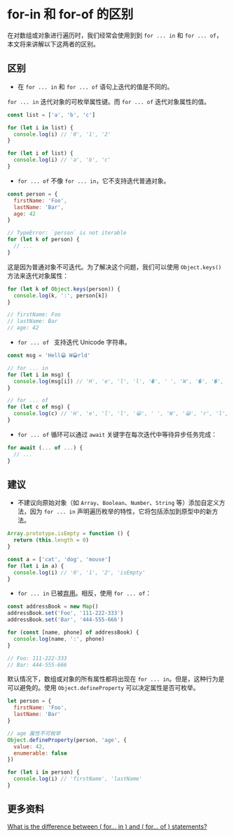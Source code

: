 # for-in 和 for-of 的区别

在对数组或对象进行遍历时，我们经常会使用到到 `for ... in` 和 `for ... of`，本文将来讲解以下这两者的区别。

## 区别

- 在 `for ... in` 和 `for ... of` 语句上迭代的值是不同的。

`for ... in` 迭代对象的可枚举属性键。而 `for ... of` 迭代对象属性的值。

```js
const list = ['a', 'b', 'c']

for (let i in list) {
  console.log(i) // '0', '1', '2'
}

for (let i of list) {
  console.log(i) // 'a', 'b', 'c'
}
```

- `for ... of` 不像 `for ... in`，它不支持迭代普通对象。

```js
const person = {
  firstName: 'Foo',
  lastName: 'Bar',
  age: 42
}

// TypeError: `person` is not iterable
for (let k of person) {
  // ...
}
```

这是因为普通对象不可迭代。为了解决这个问题，我们可以使用 `Object.keys()` 方法来迭代对象属性：

```js
for (let k of Object.keys(person)) {
  console.log(k, ':', person[k])
}

// firstName: Foo
// lastName: Bar
// age: 42
```

- `for ... of ` 支持迭代 Unicode 字符串。

```js
const msg = 'Hell😀 W😀rld'

// for ... in
for (let i in msg) {
  console.log(msg[i]) // 'H', 'e', 'l', 'l', '�', ' ', 'W', '�', '�', 'r', 'l', 'd'
}

// for ... of
for (let c of msg) {
  console.log(c) // 'H', 'e', 'l', 'l', '😀', ' ', 'W', '😀', 'r', 'l', 'd'
}
```

- `for ... of` 循环可以通过 `await` 关键字在每次迭代中等待异步任务完成：

```js
for await (... of ...) {
  // ...
}
```

## 建议

- 不建议向原始对象（如 `Array`、`Boolean`、`Number`、`String` 等）添加自定义方法，因为 `for ... in` 声明遍历枚举的特性，它将包括添加到原型中的新方法。

```js
Array.prototype.isEmpty = function () {
  return (this.length = 0)
}

const a = ['cat', 'dog', 'mouse']
for (let i in a) {
  console.log(i) // '0', '1', '2', 'isEmpty'
}
```

- `for ... in` 已被[弃用](https://developer.mozilla.org/en-US/docs/Web/JavaScript/Reference/Deprecated_and_obsolete_features#Statements)。相反，使用 `for ... of`：

```js
const addressBook = new Map()
addressBook.set('Foo', '111-222-333')
addressBook.set('Bar', '444-555-666')

for (const [name, phone] of addressBook) {
  console.log(name, ':', phone)
}

// Foo: 111-222-333
// Bar: 444-555-666
```

默认情况下，数组或对象的所有属性都将出现在 `for ... in`。但是，这种行为是可以避免的。使用 `Object.defineProperty` 可以决定属性是否可枚举。

```js
let person = {
  firstName: 'Foo',
  lastName: 'Bar'
}

// age 属性不可枚举
Object.defineProperty(person, 'age', {
  value: 42,
  enumerable: false
})

for (let i in person) {
  console.log(i) // 'firstName', 'lastName'
}
```

## 更多资料

[What is the difference between ( for... in ) and ( for... of ) statements?](https://stackoverflow.com/questions/29285897/what-is-the-difference-between-for-in-and-for-of-statements)
